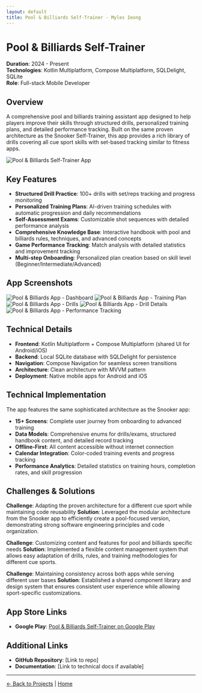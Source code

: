 ```yaml
---
layout: default
title: Pool & Billiards Self-Trainer - Myles Ieong
---
```


# Pool & Billiards Self-Trainer

**Duration**: 2024 - Present  
**Technologies**: Kotlin Multiplatform, Compose Multiplatform, SQLDelight, SQLite  
**Role**: Full-stack Mobile Developer

## Overview

A comprehensive pool and billiards training assistant app designed to help players improve their skills through structured drills, personalized training plans, and detailed performance tracking. Built on the same proven architecture as the Snooker Self-Trainer, this app provides a rich library of drills covering all cue sport skills with set-based tracking similar to fitness apps.

![Pool & Billiards Self-Trainer App](/assets/images/pool&biiliards.jpg)

## Key Features

- **Structured Drill Practice**: 100+ drills with set/reps tracking and progress monitoring
- **Personalized Training Plans**: AI-driven training schedules with automatic progression and daily recommendations
- **Self-Assessment Exams**: Customizable shot sequences with detailed performance analysis
- **Comprehensive Knowledge Base**: Interactive handbook with pool and billiards rules, techniques, and advanced concepts
- **Game Performance Tracking**: Match analysis with detailed statistics and improvement tracking
- **Multi-step Onboarding**: Personalized plan creation based on skill level (Beginner/Intermediate/Advanced)

## App Screenshots

![Pool & Billiards App - Dashboard](/assets/images/pool&biiliards-1.jpg)
![Pool & Billiards App - Training Plan](/assets/images/pool&biiliards-2.jpg)
![Pool & Billiards App - Drills](/assets/images/pool&biiliards-3.jpg)
![Pool & Billiards App - Drill Details](/assets/images/pool&biiliards-4.jpg)
![Pool & Billiards App - Performance Tracking](/assets/images/pool&biiliards-5.jpg)

## Technical Details

- **Frontend**: Kotlin Multiplatform + Compose Multiplatform (shared UI for Android/iOS)
- **Backend**: Local SQLite database with SQLDelight for persistence
- **Navigation**: Compose Navigation for seamless screen transitions
- **Architecture**: Clean architecture with MVVM pattern
- **Deployment**: Native mobile apps for Android and iOS

## Technical Implementation

The app features the same sophisticated architecture as the Snooker app:
- **15+ Screens**: Complete user journey from onboarding to advanced training
- **Data Models**: Comprehensive enums for drills/exams, structured handbook content, and detailed record tracking
- **Offline-First**: All content accessible without internet connection
- **Calendar Integration**: Color-coded training events and progress tracking
- **Performance Analytics**: Detailed statistics on training hours, completion rates, and skill progression

## Challenges & Solutions

**Challenge**: Adapting the proven architecture for a different cue sport while maintaining code reusability
**Solution**: Leveraged the modular architecture from the Snooker app to efficiently create a pool-focused version, demonstrating strong software engineering principles and code organization.

**Challenge**: Customizing content and features for pool and billiards specific needs
**Solution**: Implemented a flexible content management system that allows easy adaptation of drills, rules, and training methodologies for different cue sports.

**Challenge**: Maintaining consistency across both apps while serving different user bases
**Solution**: Established a shared component library and design system that ensures consistent user experience while allowing sport-specific customizations.

## App Store Links

- **Google Play**: [Pool & Billiards Self-Trainer on Google Play](https://play.google.com/store/apps/details?id=com.municornio.app.poolandbilliardsselftrainer)

## Additional Links

- **GitHub Repository**: [Link to repo]
- **Documentation**: [Link to technical docs if available]

---

[← Back to Projects](/projects) | [Home](/) 